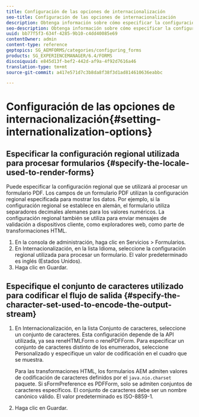 ```yaml
---
title: Configuración de las opciones de internacionalización
seo-title: Configuración de las opciones de internacionalización
description: Obtenga información sobre cómo especificar la configuración regional utilizada para procesar formularios y cómo especificar el conjunto de caracteres utilizado para codificar el flujo de salida.
seo-description: Obtenga información sobre cómo especificar la configuración regional utilizada para procesar formularios y cómo especificar el conjunto de caracteres utilizado para codificar el flujo de salida.
uuid: bb77f5f3-634f-4285-9b10-c4dd40085e69
contentOwner: admin
content-type: reference
geptopics: SG_AEMFORMS/categories/configuring_forms
products: SG_EXPERIENCEMANAGER/6.4/FORMS
discoiquuid: e845d13f-bef2-442d-af9a-4f92d7616a46
translation-type: tm+mt
source-git-commit: a417e571d7c3b8da8f38f3d1ad814610636eabbc

---
```



# Configuración de las opciones de internacionalización{#setting-internationalization-options}

## Especificar la configuración regional utilizada para procesar formularios {#specify-the-locale-used-to-render-forms}

Puede especificar la configuración regional que se utilizará al procesar un formulario PDF. Los campos de un formulario PDF utilizan la configuración regional especificada para mostrar los datos. Por ejemplo, si la configuración regional se establece en alemán, el formulario utiliza separadores decimales alemanes para los valores numéricos. La configuración regional también se utiliza para enviar mensajes de validación a dispositivos cliente, como exploradores web, como parte de transformaciones HTML.

1. En la consola de administración, haga clic en Servicios > Formularios.
1. En Internacionalización, en la lista Idioma, seleccione la configuración regional utilizada para procesar un formulario. El valor predeterminado es inglés (Estados Unidos).
1. Haga clic en Guardar.

## Especifique el conjunto de caracteres utilizado para codificar el flujo de salida {#specify-the-character-set-used-to-encode-the-output-stream}

1. En Internacionalización, en la lista Conjunto de caracteres, seleccione un conjunto de caracteres. Esta configuración depende de la API utilizada, ya sea reneHTMLForm o renePDFForm. Para especificar un conjunto de caracteres distinto de los enumerados, seleccione Personalizado y especifique un valor de codificación en el cuadro que se muestra.

   Para las transformaciones HTML, los formularios AEM admiten valores de codificación de caracteres definidos por el `java.nio.charset` paquete. Si sFormPreference es PDFForm, solo se admiten conjuntos de caracteres específicos. El conjunto de caracteres debe ser un nombre canónico válido. El valor predeterminado es ISO-8859-1.

1. Haga clic en Guardar.

